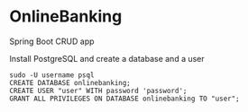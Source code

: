 # OnlineBanking
Spring Boot CRUD app

Install PostgreSQL and create a database and a user 

```
sudo -U username psql
CREATE DATABASE onlinebanking;
CREATE USER "user" WITH password 'password';
GRANT ALL PRIVILEGES ON DATABASE onlinebanking TO "user";
```